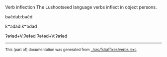 Verb inflection
The Lushootseed language verbs inflect in object persons.




bəčdub:bəčd








kʷədad:kʷədad







ʔəɬəd+V:ʔəɬəd
ʔəɬəd+V:ʔəɬəd




























* * *
<small>This (part of) documentation was generated from [../src/fst/affixes/verbs.lexc](http://github.com/giellalt/lang-lut/blob/main/../src/fst/affixes/verbs.lexc)</small>